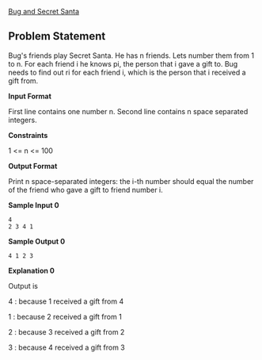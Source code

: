 [Bug and Secret Santa](https://www.hackerrank.com/contests/may-jun-2023-ccc-lbrce-coding-practice-open/challenges/bug-and-secret-santa)

**Problem Statement**
---
Bug's friends play Secret Santa. He has n friends. Lets number them from 1 to n. For each friend i he knows pi, the person that i gave a gift to. Bug needs to find out ri for each friend i, which is the person that i received a gift from.

**Input Format**

First line contains one number n. Second line contains n space separated integers.

**Constraints**

1 <= n <= 100

**Output Format**

Print n space-separated integers: the i-th number should equal the number of the friend who gave a gift to friend number i.

**Sample Input 0**

```
4
2 3 4 1
```

**Sample Output 0**

```
4 1 2 3
```

**Explanation 0**

Output is

4 : because 1 received a gift from 4

1 : because 2 received a gift from 1

2 : because 3 received a gift from 2

3 : because 4 received a gift from 3